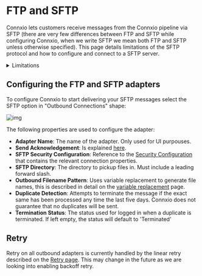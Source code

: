 # FTP and SFTP

Connxio lets customers receive messages from the Connxio pipeline via SFTP (there are very few differences between FTP and SFTP while configuring Connxio, when we write SFTP we mean both FTP and SFTP unless otherwise specified). This page details limitations of the SFTP protocol and how to configure and connect to a SFTP server.


<details>
    <summary>Limitations</summary>
    <p>
There are several limitations inherent to the SFTP protocol. First and foremost SFTP servers are notoriously bad at handling connections, this mens that Connxio has to handle constant connection interruptions. Another limitation is traffic. SFTP has problems with handling a lot of connections at the same time and will, in many circumstances, shut down completely when overwhelmed. All this culminates in a very unstable server connection which we handle in every way possible. We have used an enormous amount of resources to make our SFTP adapter as stable as possible since we know our customers have legacy systems that demands this protocol. We always recommend that you use other, more stable protocols if possible, but if you need to pick up SFTP files at some point we are very proud of our adapter, and it *does* represent the best possible solution for picking files from SFTP.
<br />
<br />
To handle these limitations in the best way possible for each individual server we have multiple advanced options that will be described below which tunes the connections such that you can use the setup that works best for you.
    </p>
</details>

## Configuring the FTP and SFTP adapters

To configure Connxio to start delivering your SFTP messages select the SFTP option in "Outbound Connections" shape:

![img](https://cmhpictsa.blob.core.windows.net/pictures/Outbound%20adapter%20menu.PNG?sv=2020-08-04&st=2021-11-08T12%3A31%3A58Z&se=2040-11-09T12%3A31%3A00Z&sr=b&sp=r&sig=a6JtbEkJT287%2BgNvJN3pR5fpONaBX6eyXHeDQS%2FD5cs%3D)


The following properties are used to configure the adapter:
- **Adapter Name**: The name of the adapter. Only used for UI purpouses.
- **Send Acknowledgement**: Is explained [here](/integrations/adapters/outbound/Acknowledgment).
- **SFTP Security Configuration**: Reference to the [Security Configuration](/connxio-portal/security-configurations) that contains the relevant connection properties.
- **SFTP Directory**: The directory to pickup files in. Must include a leading forward slash.
- **Outbound Filename Pattern**: Uses variable replacement to generate file names, this is described in detail on the [variable replacement](/connxio-portal/variables/variable-replacement) page.
- **Duplicate Detection**: Attempts to terminate the message if the exact same has been processed any time the last five days. Connxio does not guarantee that no duplicates will be sent.
- **Termination Status**: The status used for logged in when a duplicate is terminated. If left empty, the status will default to 'Terminated'

## Retry

Retry on all outbound adapters is currently handled by the linear retry described on the [Retry page](/integrations/retry). This may change in the future as we are looking into enabling backoff retry.
